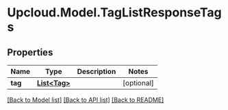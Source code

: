 # Upcloud.Model.TagListResponseTags
## Properties

Name | Type | Description | Notes
------------ | ------------- | ------------- | -------------
**tag** | [**List&lt;Tag&gt;**](Tag.md) |  | [optional] 

[[Back to Model list]](../README.md#documentation-for-models) [[Back to API list]](../README.md#documentation-for-api-endpoints) [[Back to README]](../README.md)

